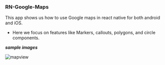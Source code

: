 ### RN-Google-Maps

This app shows us how to use Google maps in react native for both android and iOS.
* Here we focus on features like Markers, callouts, polygons, and circle components.

***sample images***

![mapview](https://user-images.githubusercontent.com/22290070/89721716-a827a800-d9e9-11ea-82d3-99b42c69febd.jpeg)
